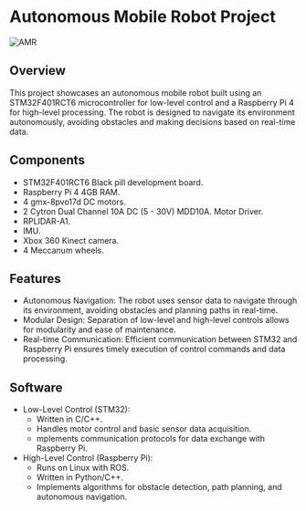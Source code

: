 # Autonomous Mobile Robot Project
![AMR](https://media.giphy.com/media/v1.Y2lkPTc5MGI3NjExejFnbmhqYmU5YnFuNGUzM3hpajVrbGkxcjJyem96OG1nc2N2MWxvaCZlcD12MV9pbnRlcm5hbF9naWZfYnlfaWQmY3Q9Zw/na7Wp84MurSW1DmXN4/giphy.gif)
## Overview
This project showcases an autonomous mobile robot built using an STM32F401RCT6 microcontroller for low-level control and a Raspberry Pi 4 for high-level processing. The robot is designed to navigate its environment autonomously, avoiding obstacles and making decisions based on real-time data.
## Components
- STM32F401RCT6 Black pill development board.
- Raspberry Pi 4 4GB RAM.
- 4 gmx-8pvo17d DC motors.
- 2 Cytron Dual Channel 10A DC (5 - 30V) MDD10A. Motor Driver.
- RPLIDAR-A1.
- IMU.
- Xbox 360 Kinect camera.
- 4 Meccanum wheels.
## Features
- Autonomous Navigation: The robot uses sensor data to navigate through its environment, avoiding obstacles and planning paths in real-time.
- Modular Design: Separation of low-level and high-level controls allows for modularity and ease of maintenance.
- Real-time Communication: Efficient communication between STM32 and Raspberry Pi ensures timely execution of control commands and data processing.
## Software
- Low-Level Control (STM32):
    - Written in C/C++.
    - Handles motor control and basic sensor data acquisition.
    - mplements communication protocols for data exchange with Raspberry Pi.
- High-Level Control (Raspberry Pi):
    - Runs on Linux with ROS.
    - Written in Python/C++.
    - Implements algorithms for obstacle detection, path planning, and autonomous navigation.